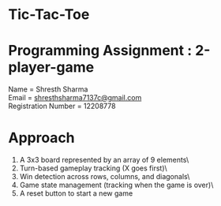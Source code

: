 # Tic-Tac-Toe
# Programming Assignment : 2-player-game

Name = Shresth Sharma\
Email = shresthsharma7137c@gmail.com\
Registration Number = 12208778

# Approach

1) A 3x3 board represented by an array of 9 elements\
2) Turn-based gameplay tracking (X goes first)\
3) Win detection across rows, columns, and diagonals\
4) Game state management (tracking when the game is over)\
5) A reset button to start a new game
